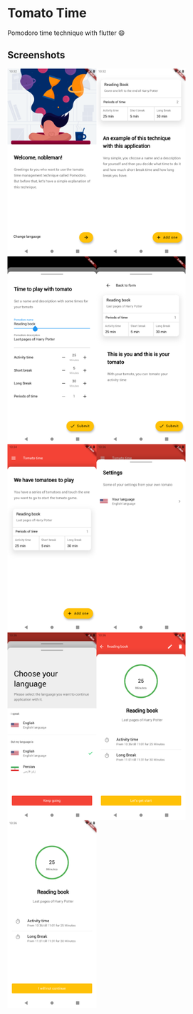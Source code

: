 # Tomato Time
Pomodoro time technique with flutter :smile:

## Screenshots

<style>
    div.screenshots {
        display: flex;
        flex-wrap: wrap;
    }
</style>

<div class="screenshots">
<img src="docs/assets/splash-wellcome.png" alt="Splash wellcome" width="200px">
<img src="docs/assets/splash-example.png" alt="Splash example" width="200px">
<img src="docs/assets/pomodoro-form.png" alt="Pomodoro form" width="200px">
<img src="docs/assets/pomodoro-preview.png" alt="Pomodoro preview" width="200px">
<img src="docs/assets/home.png" alt="Home" width="200px">
<img src="docs/assets/settings.png" alt="Settings" width="200px">
<img src="docs/assets/change-language.png" alt="Change language" width="200px">
<img src="docs/assets/pomodoro-page.png" alt="Pomodoro page" width="200px">
<img src="docs/assets/pomodoro-started.png" alt="Pomodoro started" width="200px">
</div>